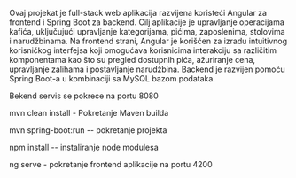 

Ovaj projekat je full-stack web aplikacija razvijena koristeći Angular za frontend i Spring Boot za backend. Cilj aplikacije je upravljanje operacijama kafića, uključujući upravljanje kategorijama, pićima, zaposlenima, stolovima i narudžbinama.
Na frontend strani, Angular je korišćen za izradu intuitivnog korisničkog interfejsa koji omogućava korisnicima interakciju sa različitim komponentama kao što su pregled dostupnih pića, ažuriranje cena, upravljanje zalihama i postavljanje narudžbina. Backend je razvijen pomoću Spring Boot-a u kombinaciji sa MySQL bazom podataka.

Bekend servis se pokrece na portu 8080

mvn clean install - Pokretanje Maven builda

mvn spring-boot:run -- pokretanje projekta

npm install -- instaliranje node modulesa

ng serve - pokretanje frontend aplikacije na portu 4200
